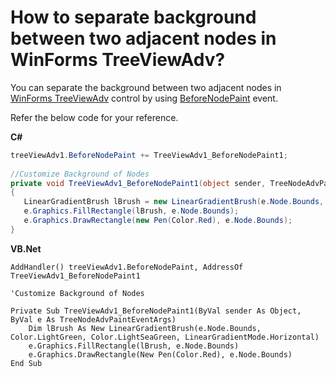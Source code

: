 # How to separate background between two adjacent nodes in WinForms TreeViewAdv?

You can separate the background between two adjacent nodes in [WinForms TreeViewAdv](https://www.syncfusion.com/winforms-ui-controls/treeview) control by using [BeforeNodePaint](https://help.syncfusion.com/cr/windowsforms/Syncfusion.Windows.Forms.Tools.TreeViewAdv.html#Syncfusion_Windows_Forms_Tools_TreeViewAdv_BeforeNodePaint) event.

Refer the below code for your reference.

**C#**

```csharp
treeViewAdv1.BeforeNodePaint += TreeViewAdv1_BeforeNodePaint1;
 
//Customize Background of Nodes
private void TreeViewAdv1_BeforeNodePaint1(object sender, TreeNodeAdvPaintEventArgs e)
{
   LinearGradientBrush lBrush = new LinearGradientBrush(e.Node.Bounds, Color.LightGreen, Color.LightSeaGreen, LinearGradientMode.Horizontal);
   e.Graphics.FillRectangle(lBrush, e.Node.Bounds);
   e.Graphics.DrawRectangle(new Pen(Color.Red), e.Node.Bounds);
}
```

**VB.Net**
```vbnet
AddHandler() treeViewAdv1.BeforeNodePaint, AddressOf TreeViewAdv1_BeforeNodePaint1

'Customize Background of Nodes

Private Sub TreeViewAdv1_BeforeNodePaint1(ByVal sender As Object, ByVal e As TreeNodeAdvPaintEventArgs)
    Dim lBrush As New LinearGradientBrush(e.Node.Bounds, Color.LightGreen, Color.LightSeaGreen, LinearGradientMode.Horizontal)
    e.Graphics.FillRectangle(lBrush, e.Node.Bounds)
    e.Graphics.DrawRectangle(New Pen(Color.Red), e.Node.Bounds)
End Sub
```
